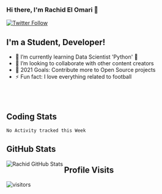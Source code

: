 ### Hi there, I'm Rachid El Omari 👋
[![Twitter Follow](https://img.shields.io/twitter/follow/codeSTACKr?color=1DA1F2&logo=twitter&style=for-the-badge)](https://twitter.com/intent/follow?original_referer=https%3A%2F%2Fgithub.com%2FcodeSTACKr&screen_name=codeSTACKr)

## I'm a Student,  Developer!

- 🌱 I’m currently learning Data Scientist 'Python' 🤍
- 👯 I’m looking to collaborate with other content creators
- 🥅 2021 Goals: Contribute more to Open Source projects
- ⚡ Fun fact: I love everything related to football



<br />
<br />

## Coding Stats
<!--START_SECTION:waka-->
```text
No Activity tracked this Week
```
<!--END_SECTION:waka-->

## GitHub Stats
  <img align="left" alt="Rachid GitHub Stats" src="https://github-readme-stats.codestackr.vercel.app/api?username=elomarirachid&theme=tokyonight&show_icons=true&hide_border=true" />



## Profile Visits
![visitors](https://visitor-badge.glitch.me/badge?page_id=elomarirachid.elomarirachid)




